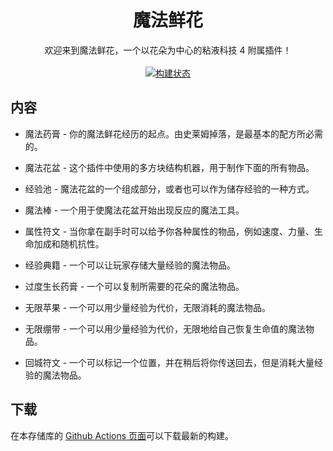 <h1 align="center">魔法鲜花</h1>


<p align="center">
    欢迎来到魔法鲜花，一个以花朵为中心的粘液科技 4 附属插件！
    <br /><br />
    <a href="https://github.com/UnnamedCraft/FlowerPower/actions">
        <img alt="构建状态" src="https://img.shields.io/github/workflow/status/UnnamedCraft/FlowerPower/Java%20CI?style=for-the-badge"></img>
    </a>
</p>

## 内容

 - 魔法药膏 - 你的魔法鲜花经历的起点。由史莱姆掉落，是最基本的配方所必需的。

 - 魔法花盆 - 这个插件中使用的多方块结构机器，用于制作下面的所有物品。

 - 经验池 - 魔法花盆的一个组成部分，或者也可以作为储存经验的一种方式。

 - 魔法棒 - 一个用于使魔法花盆开始出现反应的魔法工具。

 - 属性符文 - 当你拿在副手时可以给予你各种属性的物品，例如速度、力量、生命加成和随机抗性。

 - 经验典籍 - 一个可以让玩家存储大量经验的魔法物品。

 - 过度生长药膏 - 一个可以复制所需要的花朵的魔法物品。

 - 无限苹果 - 一个可以用少量经验为代价，无限消耗的魔法物品。

 - 无限绷带 - 一个可以用少量经验为代价，无限地给自己恢复生命值的魔法物品。

 - 回城符文 - 一个可以标记一个位置，并在稍后将你传送回去，但是消耗大量经验的魔法物品。

## 下载

在本存储库的 [Github Actions 页面](https://github.com/UnnamedCraft/FlowerPower/actions)可以下载最新的构建。
